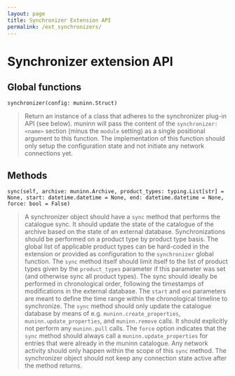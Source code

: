 ```yaml
---
layout: page
title: Synchronizer Extension API
permalink: /ext_synchronizers/
---
```


# Synchronizer extension API

## Global functions

``synchronizer(config: muninn.Struct)``
>   Return an instance of a class that adheres to the synchronizer plug-in API
>   (see below).
>   muninn will pass the content of the ``synchronizer:<name>`` section
>   (minus the ``module`` setting) as a single positional argument to this function.
>   The implementation of this function should only setup the configuration state
>   and not initiate any network connections yet.

## Methods

``sync(self, archive: muninn.Archive, product_types: typing.List[str] = None, start: datetime.datetime = None,
       end: datetime.datetime = None, force: bool = False)``
>   A synchronizer object should have a ``sync`` method that performs the catalogue sync.
>   It should update the state of the catalogue of the archive based on the state of an external database.
>   Synchronizations should be performed on a product type by product type basis. The global list of applicable product
>   types can be hard-coded in the extension or provided as configuration to the ``synchronizer`` global function.
>   The ``sync`` method itself should limit itself to the list of product types given by the ``product_types`` parameter
>   if this parameter was set (and otherwise sync all product types).
>   The sync should ideally be performed in chronological order, following the timestamps of modifications in the external database.
>   The ``start`` and ``end`` parameters are meant to define the time range within the chronological timeline to synchronize.
>   The ``sync`` method should only update the catalogue database by means of e.g. ``muninn.create_properties``,
>   ``muninn.update_properties``, and ``muninn.remove`` calls. It should explicitly not perform any ``muninn.pull`` calls.
>   The ``force`` option indicates that the ``sync`` method should always call a ``muninn.update_properties`` for entries
>   that were already in the muninn catalogue.
>   Any network activity should only happen within the scope of this ``sync`` method.
>   The synchronizer object should not keep any connection state active after the method returns.

